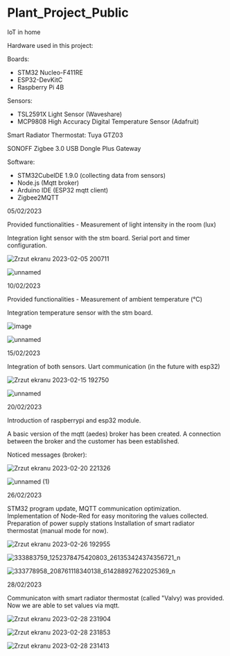 # Plant_Project_Public
IoT in home

Hardware used in this project: 

Boards:
- STM32 Nucleo-F411RE 
- ESP32-DevKitC
- Raspberry Pi 4B

Sensors:
- TSL2591X Light Sensor (Waveshare)
- MCP9808 High Accuracy Digital Temperature Sensor (Adafruit)

Smart Radiator Thermostat: Tuya GTZ03

SONOFF Zigbee 3.0 USB Dongle Plus Gateway

Software:
- STM32CubeIDE 1.9.0 (collecting data from sensors)
- Node.js (Mqtt broker) 
- Arduino IDE (ESP32 mqtt client)
- Zigbee2MQTT

05/02/2023 

Provided functionalities - Measurement of light intensity in the room (lux)

Integration light sensor with the stm board. 
Serial port and timer configuration.


![Zrzut ekranu 2023-02-05 200711](https://user-images.githubusercontent.com/84154206/216839664-f0f82adb-ca7f-4afe-80ab-f294cff2b691.png)


![unnamed](https://user-images.githubusercontent.com/84154206/216839682-d0876469-ee3a-4fdf-a583-380088680cda.jpg)


10/02/2023 

Provided functionalities - Measurement of ambient temperature (°C)

Integration temperature sensor with the stm board. 

![image](https://user-images.githubusercontent.com/84154206/218199155-60ce0896-1819-4822-b9ea-5ccf3bed3dd8.png)

![unnamed](https://user-images.githubusercontent.com/84154206/218198800-f5e6de29-0b36-447c-8d13-b4df218c3bfc.jpg)


15/02/2023

Integration of both sensors. Uart communication (in the future with esp32)

![Zrzut ekranu 2023-02-15 192750](https://user-images.githubusercontent.com/84154206/219119826-2942f6a7-7f91-4e13-99f4-dc41fda62361.png)

![unnamed](https://user-images.githubusercontent.com/84154206/219119276-e000c37e-7a22-4e74-833a-98c097f67b7b.jpg)


20/02/2023

Introduction of raspberrypi and esp32 module.

A basic version of the mqtt (aedes) broker has been created. A connection between the broker and the customer has been established.

Noticed messages (broker):

![Zrzut ekranu 2023-02-20 221326](https://user-images.githubusercontent.com/84154206/220199305-6a624129-604e-46a3-aaa9-7c008d8f62ac.png)

![unnamed (1)](https://user-images.githubusercontent.com/84154206/220198525-a4410d99-5e76-4c59-bc31-bbddfc88d96a.jpg)

26/02/2023

STM32 program update, MQTT communication optimization. 
Implementation of Node-Red for easy monitoring the values collected.
Preparation of power supply stations
Installation of smart radiator thermostat (manual mode for now).


![Zrzut ekranu 2023-02-26 192955](https://user-images.githubusercontent.com/84154206/221431377-480a491e-7002-4b58-b3c0-1a65899f0df1.png)

![333883759_1252378475420803_261353424374356721_n](https://user-images.githubusercontent.com/84154206/221431371-252e17ec-e5bb-41d4-92e9-c06171662bcb.jpg)

![333778958_208761118340138_614288927622025369_n](https://user-images.githubusercontent.com/84154206/221431388-abd058b3-66b9-4cec-98c1-6871b0881a96.jpg)


28/02/2023

Communicaton with smart radiator thermostat (called "Valvy) was provided. 
Now we are able to set values via mqtt.

![Zrzut ekranu 2023-02-28 231904](https://user-images.githubusercontent.com/84154206/221994444-bbd0eb4d-b64f-44ef-a557-b779986b9e04.png)

![Zrzut ekranu 2023-02-28 231853](https://user-images.githubusercontent.com/84154206/221994455-cc303f35-4bdb-407f-8e00-9af65497329c.png)

![Zrzut ekranu 2023-02-28 231413](https://user-images.githubusercontent.com/84154206/221994183-dbbe1c1a-240d-402f-a7ea-87262ebd9abc.png)


